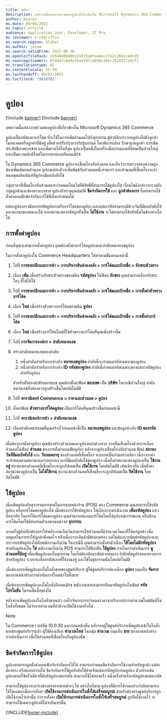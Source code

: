 ```yaml
---
title: คูปอง
description: บทความนี้แสดงภาพรวมของคูปองที่เกี่ยวข้องใน Microsoft Dynamics 365 Commerce
author: boycez
ms.date: 09/06/2022
ms.topic: article
audience: Application User, Developer, IT Pro
ms.reviewer: v-chgriffin
ms.search.region: Global
ms.author: josaw
ms.search.validFrom: 2017-06-30
ms.openlocfilehash: 2594848948b141015adfaa4ec27e2c2b4cc4dcd2
ms.sourcegitcommit: 6fd44fc6e9a7bad197cab58c36ec25a555724cf1
ms.translationtype: HT
ms.contentlocale: th-TH
ms.lasthandoff: 09/07/2022
ms.locfileid: "9410781"
---
```

# <a name="coupons"></a>คูปอง

[!include [banner](../includes/banner.md)]
[!include [banner](../includes/preview-banner.md)]

บทความนี้แสดงภาพรวมของคูปองที่เกี่ยวข้องใน Microsoft Dynamics 365 Commerce

คูปองเป็นรหัสและบาร์โค้ด ที่จะใช้ในการเพิ่มส่วนลดไปยังธุรกรรม ผู้ค้าปลีกกระจายคูปองไปยังลูกค้าในอนาคตหรือลูกค้าที่มีอยู่ เพื่อช่วยปรับปรุงการรับรู้แบรนด์ ไดรฟ์การแปลง รักษาฐานลูกค้า การเพิ่มประสิทธิภาพการขาย และเพิ่มรายได้ในที่สุด คูปองเป็นหนึ่งในเครื่องมือการตลาดที่นิยมเป็นส่วนใหญ่ และเป็นความปกติใหม่ในการขายแบบอีคอมเมิร์ซ

ใน Dynamics 365 Commerce คูปองจะเชื่อมโยงกับส่วนลด และถือว่าการตรวจสอบความถูกต้องเพิ่มเติมบนส่วนลด คูปองแต่ละตัวจะสัมพันธ์กับส่วนลดหนึ่งรายการ และส่วนลดที่เชื่อมโยงจะกําหนดชุดผลิตภัณฑ์ที่คูปองมีผลบังคับใช้

กลุ่มราคาที่เชื่อมโยงกับส่วนลดจะกําหนดเงื่อนไขที่มีสิทธิ์ที่สามารถใช้คูปองได้ เงื่อนไขดังกล่าวจะรวมถึงกลุ่มลูกค้าและช่องทางการขาย คูปองยังระบุคุณสมบัติ **ขีดจํากัดการใช้** และ **ลูกค้าต้องการ** ซึ่งสามารถใช้ตั้งค่าคอนฟิกข้อจํากัดการใช้ที่เลือกกําหนดได้

แต่ละคูปองอาจมีหลายรหัสคูปอองหรือบาร์โค้ดของคูปอง และแต่ละรหัสสามารถมีช่วงวันที่มีผลบังคับใช้และสถานะของตนเองได้ หากสถานะของรหัสถูกตั้งเป็น **ไม่ใช้งาน** จะไม่สามารถใช้รหัสนั้นในช่องทางใดได้

## <a name="set-up-a-coupon"></a>การตั้งค่าคูปอง

ก่อนที่คุณจะสามารถตั้งค่าคูปอง คุณต้องตั้งค่าบาร์โค้ดคูปองและลำดับหมายเลขคูปอง

ในการตั้งค่าคูปองใน Commerce Headquarters ให้ทำตามขั้นตอนเหล่านี้

1. ไปที่ **การขายปลีกและการค้า \> การบริหารสินค้าคงคลัง \> บาร์โค้ดและป้ายชื่อ \> อักขระตัวพราง**
1. เลือก **เพิ่ม** เพื่อสร้างอักขระตัวพรางของชนิด **รหัสคูปอง** ในฟิลด์ **อักขระ** คุณสามารถเลือกอักขระใดๆ ที่ไม่ได้ใช้
1. ไปที่ **การขายปลีกและการค้า \> การบริหารสินค้าคงคลัง \> บาร์โค้ดและป้ายชื่อ \> การตั้งค่าตัวพรางบาร์โค้ด**
1. เลือก **ใหม่** เพื่อสร้างตัวพรางบาร์โค้ดของชนิด **คูปอง**
1. ไปที่ **การขายปลีกและการค้า \> การบริหารสินค้าคงคลัง \> บาร์โค้ดและป้ายชื่อ \> การตั้งค่าบาร์โค้ด**
1. เลือก **ใหม่** เพื่อสร้างบาร์โค้ดใหม่ที่ใช้ตัวพรางบาร์โค้ดที่คุณเพิ่งสร้างขึ้น
1. ไปที่ **การจัดการองค์กร \> ลำดับหมายเลข**
1. สร้างลำดับหมายเลขสองลำดับ:

    1. หนึ่งลำดับสำหรับการอ้างอิง **หมายเลขคูปอง** ลำดับนี้จะกําหนดรหัสเฉพาะของคูปอง
    1. หนึ่งลำดับสำหรับการอ้างอิง **ID รหัสของคูปอง** ลำดับนี้กำหนดรหัสเฉพาะของแต่ละรหัสคูปองสำหรับคูปอง

    สำหรับทั้งสองลำดับหมายเลข คุณต้องตั้งค่าฟิลด์ **ขอบเขต** เป็น **บริษัท** ในกรณีส่วนใหญ่ ลำดับหมายเลขทั้งสองควรถูกสร้างขี้นโดยอัตโนมัติ

1. ไปที่ **พารามิเตอร์ Commerce \> ราคาและส่วนลด \> คูปอง**
1. ตั้งค่าฟิลด์ **ตัวพรางบาร์โค้ดคูปอง** เป็นบาร์โค้ดที่คุณสร้างขึ้นก่อนหน้านี้
1. ไปที่ **พารามิเตอร์การค้า \> ลำดับหมายเลข**
1. เลือกลำดับหมายเลขที่คุณสร้างไว้ก่อนหน้านี้เป็น **หมายเลขคูปอง** และข้อมูลอ้างอิง **ID ของรหัสคูปอง**

เมื่อต้องการตั้งค่าคูปอง คุณต้องสร้างส่วนลดและคูปองแยกต่างหาก จากนั้นเชื่อมโยงด้วยการเลือกส่วนลดในฟิลด์ **ส่วนลด** ของการตั้งค่าคอนฟิกคูปอง หลังจากคูปองเชื่อมโยงกับส่วนลด ฟิลด์ **สถานะ** **วันที่มีผลบังคับใช้** และ **วันหมดอายุ** ของส่วนลดที่เชื่อมโยง จะกลายเป็นอ่านอย่างเดียว เนื่องจากค่าจะกําหนดตามสถานะและรอบระยะเวลาที่มีผลบังคับใช้ของคูปอง เมื่อตั้งค่าสถานะของคูปองเป็น **ใช้งานอยู่** สถานะของส่วนลดที่เชื่อมโยงจะถูกอัปเดตเป็น **เปิดใช้งาน** โดยอัตโนมัติ เช่นเดียวกัน เมื่อตั้งค่าสถานะของคูปองเป็น **ไม่ได้ใช้งาน** สถานะของส่วนลดที่เชื่อมโยงจะถูกอัปเดตเป็น **ปิดใช้งาน** โดยอัตโนมัติ

## <a name="use-a-coupon"></a>ใช้คูปอง

เมื่อเพิ่มคูปองกับธุรกรรมการขายในการขายหน้าร้าน (POS) ของ Commerce คุณสามารถใช้รหัสคูปอง หรือบาร์โค้ดของคูปองได้ เมื่อต้องการใช้รหัสคูปอง ให้เลือกการดําเนินงาน **เพิ่มรหัสคูปอง** แล้วป้อนรหัส ในการใช้บาร์โค้ดของคูปอง คุณสามารถสแกนบาร์โค้ดโดยใช้อุปกรณ์การสแกน หรือป้อนบาร์โค้ดโดยใช้คีย์บอร์ดตัวเลขบนหน้าจอ **ธุรกรรม**

บางครั้งผู้ค้าปลีกต้องการให้พนักงานเก็บเงินสามารถให้ส่วนลดที่มีจํานวนเงินคงที่ให้แก่ลูกค้า เพื่อเหตุผลในการทำให้ลูกค้าพึงพอใจ หรือเนื่องจากสินค้ามีข้อบกพร่อง แต่ไม่ต้องการพิมพ์รหัสคูปองและกระจายรหัสคูปองให้กับพนักงานเก็บเงิน ในกรณีนี้ คุณสามารถตั้งค่าตัวเลือก **ใช้โดยไม่มีรหัสคูปอง** สำหรับคูปองเป็น **ใช่** พนักงานเก็บเงิน POS สามารถใช้ฟังก์ชัน **ใช้คูปอง** ภายในการดําเนินการ **ดูส่วนลดที่มีอยู่** เพื่อเพิ่มคูปองลงในธุรกรรม โดยไม่ต้องป้อนรหัสด้วยตนเอง ถ้ามีรหัสคูปองหลายรายการสำหรับคูปอง ระบบจะเลือกรหัสแรกที่ใช้งานอยู่ และใช้ในธุรกรรมนั้นโดยอัตโนมัติ

เมื่อต้องการเพิ่มคูปองลงในใบสั่งขายของศูนย์บริการ ผู้ใช้ศูนย์บริการต้องเลือก **คูปอง** บนแท็บ **จัดการ** ของบานหน้าต่างการดำเนินการในหน้าใบสั่งขาย

เมื่อต้องการเพิ่มคูปองลงในใบสั่งอีคอมเมิร์ซ พนักงานขายสามารถป้อนรหัสคูปองในฟิลด์ **รหัสโปรโมชัน** ในรถเข็นซื้อของได้

หลังจากเพิ่มคูปองลงในใบสั่งขายแล้ว กลไกจัดการการกําหนดราคาจะทริกเกอร์การคํานวณใหม่ทันทีในใบสั่งทั้งหมด ไม่ว่าการคํานวณที่ล่าช้าจะเปิดใช้งานหรือไม่

> [!NOTE]
> ใน Commerce เวอร์ชัน 10.0.30 และก่อนหน้านั้น หลังจากผู้ใช้ศูนย์บริการเพิ่มคูปองเข้าในใบสั่งขายของศูนย์บริการแล้ว ผู้ใช้ต้องเลือก **คํานวณใหม่** ในกลุ่ม **คํานวณ** บนแท็บ **ขาย** ของบานหน้าต่างการดำเนินการ เพื่อใช้ส่วนลดที่เชื่อมโยงกับคูปองนั้น

## <a name="coupon-usage-limit"></a>ขีดจำกัดการใช้คูปอง

คูปองสามารถถูกตั้งค่าคอนฟิกกับจำกัดการใช้ได้ สามารถกำหนดขีดจำกัดการใช้งานสำหรับลูกค้า แต่ละช่องทาง หรือแบบสากลได้ ขีดจำกัดการใช้ถูกบังคับใช้สำหรับแต่ละรหัสคูปองบนคูปอง ตัวอย่างเช่น คูปองแบบใช้ครั้งเดียวที่มีรหัสคูปองสองรหัส สามารถใช้ได้สองครั้ง หนึ่งครั้งสำหรับรหัสคูปองแต่ละรหัส

สามารถใช้คูปองระหว่างช่องทางการขายต่างๆ ได้ อย่างไรก็ตาม คูปองที่มีการใช้งานอย่างจํากัดสามารถใช้ได้เฉพาะเมื่อการตั้งค่า **เปิดใช้งานการดำเนินการใบสั่งให้เสร็จสมบูรณ์** สำหรับช่องทางศูนย์บริการถูกเปิดใช้งานไว้เท่านั้น ถ้าการตั้งค่า **เปิดใช้งานการดำเนินการใบสั่งให้เสร็จสมบูรณ์** ถูกปิดใช้งานไว้ จะสามารถใช้เฉพาะคูปองที่ไม่จํากัดเท่านั้น

[!INCLUDE[footer-include](../includes/footer-banner.md)]
